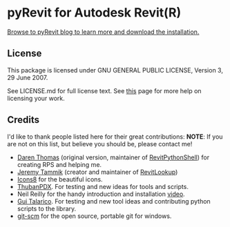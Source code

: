 # pyRevit for Autodesk Revit(R)

[Browse to pyRevit blog to learn more and download the installation.](http://eirannejad.github.io/pyRevit/)

## License

This package is licensed under  GNU GENERAL PUBLIC LICENSE, Version 3, 29 June 2007.

See LICENSE.md for full license text.
See [this](http://choosealicense.com/) page for more help on licensing your work.

## Credits

I'd like to thank people listed here for their great contributions:
**NOTE**: If you are not on this list, but believe you should be, please contact me!

- [Daren Thomas](https://github.com/daren-thomas) (original version, maintainer of [RevitPythonShell](https://github.com/architecture-building-systems/revitpythonshell)) for creating RPS and helping me.
- [Jeremy Tammik](https://github.com/jeremytammik) (creator and maintainer of [RevitLookup](https://github.com/jeremytammik/RevitLookup))
- [Icons8](https://icons8.com/) for the beautiful icons.
- [ThubanPDX](https://github.com/ThubanPDX). For testing and new ideas for tools and scripts.
- Neil Reilly for the handy introduction and installation [video](https://www.youtube.com/watch?v=71rvCspWNHs).
- [Gui Talarico](https://github.com/gtalarico). For testing and new tool ideas and contributing python scripts to the library.
- [git-scm](https://git-scm.com) for the open source, portable git for windows.
